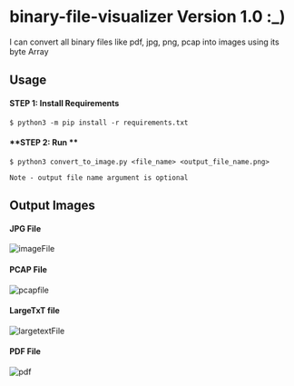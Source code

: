 # binary-file-visualizer Version 1.0 :_) 
I can convert all binary files like pdf, jpg, png, pcap into images using its byte Array


## Usage

#### **STEP 1: Install Requirements**
```
$ python3 -m pip install -r requirements.txt
```


#### **STEP 2: Run **

```
$ python3 convert_to_image.py <file_name> <output_file_name.png>

Note - output file name argument is optional

```


## Output Images

#### JPG File


![imageFile](https://user-images.githubusercontent.com/70725731/196058244-2dc7e328-e002-4bd1-8729-5fe07e4a9043.png)


#### PCAP File

![pcapfile](https://user-images.githubusercontent.com/70725731/196058328-b896cd68-9e7a-49ec-9df5-65c465c67852.png)

#### LargeTxT file 

![largetextFile](https://user-images.githubusercontent.com/70725731/196058346-cd00a0c7-8794-4900-97e6-83754ef0d174.png)


#### PDF File
![pdf](https://user-images.githubusercontent.com/70725731/196058362-63fe5136-7e72-4402-b72b-f1dfd3938837.png)









